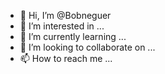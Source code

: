 - 👋 Hi, I’m @Bobneguer
- 👀 I’m interested in ...
- 🌱 I’m currently learning ...
- 💞️ I’m looking to collaborate on ...
- 📫 How to reach me ...

<!---
Bobneguer/Bobneguer is a ✨ special ✨ repository because its `README.md` (this file) appears on your GitHub profile.
You can click the Preview link to take a look at your changes.
--->
